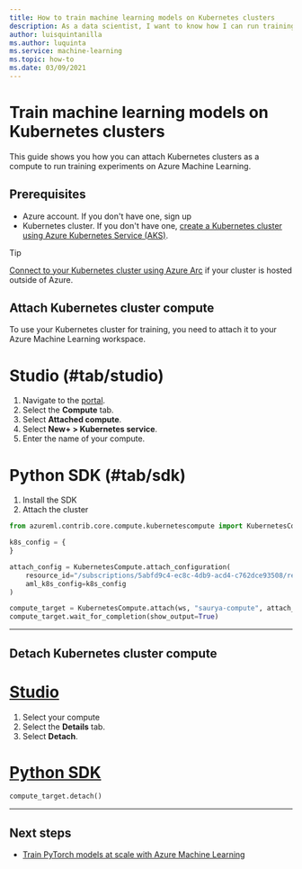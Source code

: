 ```yaml
---
title: How to train machine learning models on Kubernetes clusters
description: As a data scientist, I want to know how I can run training jobs on a Kubernetes cluster
author: luisquintanilla
ms.author: luquinta
ms.service: machine-learning
ms.topic: how-to 
ms.date: 03/09/2021
---
```


# Train machine learning models on Kubernetes clusters

This guide shows you how you can attach Kubernetes clusters as a compute to run training experiments on Azure Machine Learning.

## Prerequisites

- Azure account. If you don't have one, sign up
- Kubernetes cluster. If you don't have one, [create a Kubernetes cluster using Azure Kubernetes Service (AKS)](/aks/kubernetes-walkthrough).

> [!TIP]
> [Connect to your Kubernetes cluster using Azure Arc](azure-arc/kubernetes/quickstart-connect-cluster) if your cluster is hosted outside of Azure.

## Attach Kubernetes cluster compute

To use your Kubernetes cluster for training, you need to attach it to your Azure Machine Learning workspace. 

# Studio (#tab/studio)

1. Navigate to the [portal](https://ml.azure.com).
1. Select the **Compute** tab.
1. Select **Attached compute**.
1. Select **New+ > Kubernetes service**.
1. Enter the name of your compute.

# Python SDK (#tab/sdk)

1. Install the SDK
1. Attach the cluster

```python
from azureml.contrib.core.compute.kubernetescompute import KubernetesCompute

k8s_config = {
}

attach_config = KubernetesCompute.attach_configuration(
    resource_id="/subscriptions/5abfd9c4-ec8c-4db9-acd4-c762dce93508/resourceGroups/aks-eng-rg/providers/Microsoft.Kubernetes/connectedClusters/arcAksE",
    aml_k8s_config=k8s_config
)

compute_target = KubernetesCompute.attach(ws, "saurya-compute", attach_config)
compute_target.wait_for_completion(show_output=True)
```

---

## Detach Kubernetes cluster compute

# [Studio](#tab/studio)

1. Select your compute
1. Select the **Details** tab.
1. Select **Detach**.

# [Python SDK](#tab/sdk)

```python
compute_target.detach()
```

---


## Next steps

- [Train PyTorch models at scale with Azure Machine Learning](how-to-train-pytorch.md)